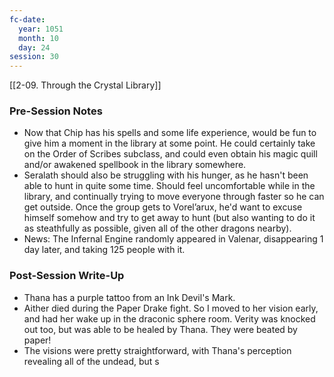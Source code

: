 ```yaml
---
fc-date:
  year: 1051
  month: 10
  day: 24
session: 30
---
```

 [[2-09. Through the Crystal Library]]

### Pre-Session Notes

* Now that Chip has his spells and some life experience, would be fun to give him a moment in the library at some point. He could certainly take on the Order of Scribes subclass, and could even obtain his magic quill and/or awakened spellbook in the library somewhere.
* Seralath should also be struggling with his hunger, as he hasn't been able to hunt in quite some time. Should feel uncomfortable while in the library, and continually trying to move everyone through faster so he can get outside. Once the group gets to Vorel’arux, he'd want to excuse himself somehow and try to get away to hunt (but also wanting to do it as steathfully as possible, given all of the other dragons nearby).
* News: The Infernal Engine randomly appeared in Valenar, disappearing 1 day later, and taking 125 people with it.

### Post-Session Write-Up

- Thana has a purple tattoo from an Ink Devil's Mark.
- Aither died during the Paper Drake fight. So I moved to her vision early, and had her wake up in the draconic sphere room. Verity was knocked out too, but was able to be healed by Thana. They were beated by paper!
- The visions were pretty straightforward, with Thana's perception revealing all of the undead, but s
